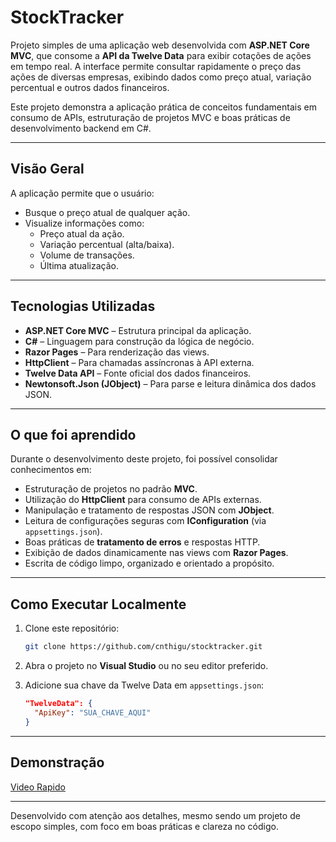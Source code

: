 # StockTracker

Projeto simples de uma aplicação web desenvolvida com **ASP.NET Core MVC**, que consome a **API da Twelve Data** para exibir cotações de ações em tempo real. A interface permite consultar rapidamente o preço das ações de diversas empresas, exibindo dados como preço atual, variação percentual e outros dados financeiros.

Este projeto demonstra a aplicação prática de conceitos fundamentais em consumo de APIs, estruturação de projetos MVC e boas práticas de desenvolvimento backend em C#.

---

## Visão Geral

A aplicação permite que o usuário:

- Busque o preço atual de qualquer ação.
- Visualize informações como:
  - Preço atual da ação.
  - Variação percentual (alta/baixa).
  - Volume de transações.
  - Última atualização.

---

## Tecnologias Utilizadas

- **ASP.NET Core MVC** – Estrutura principal da aplicação.
- **C#** – Linguagem para construção da lógica de negócio.
- **Razor Pages** – Para renderização das views.
- **HttpClient** – Para chamadas assíncronas à API externa.
- **Twelve Data API** – Fonte oficial dos dados financeiros.
- **Newtonsoft.Json (JObject)** – Para parse e leitura dinâmica dos dados JSON.

---

## O que foi aprendido

Durante o desenvolvimento deste projeto, foi possível consolidar conhecimentos em:

- Estruturação de projetos no padrão **MVC**.
- Utilização do **HttpClient** para consumo de APIs externas.
- Manipulação e tratamento de respostas JSON com **JObject**.
- Leitura de configurações seguras com **IConfiguration** (via `appsettings.json`).
- Boas práticas de **tratamento de erros** e respostas HTTP.
- Exibição de dados dinamicamente nas views com **Razor Pages**.
- Escrita de código limpo, organizado e orientado a propósito.

---

## Como Executar Localmente

1. Clone este repositório:
   ```bash
   git clone https://github.com/cnthigu/stocktracker.git
    ```
2. Abra o projeto no **Visual Studio** ou no seu editor preferido.

3. Adicione sua chave da  Twelve Data em `appsettings.json`:
   ```json
   "TwelveData": {
     "ApiKey": "SUA_CHAVE_AQUI"
   }
   ```
---

## Demonstração

[ Video Rapido](https://youtu.be/Yo1G-Xmo5Cc)

---

Desenvolvido com atenção aos detalhes, mesmo sendo um projeto de escopo simples, com foco em boas práticas e clareza no código.
